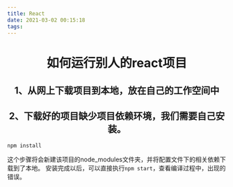 ```yaml
---
title: React
date: 2021-03-02 00:15:18
tags:
---
```

# <center>如何运行别人的react项目<center> 

## <center>1、从网上下载项目到本地，放在自己的工作空间中<center>

## <center>2、下载好的项目缺少项目依赖环境，我们需要自己安装。<center>
```
npm install
```
这个步骤将会新建该项目的node_modules文件夹，并将配置文件下的相关依赖下载到了本地。
安装完成以后，可以直接执行`npm start`，查看编译过程中，出现的错误。
